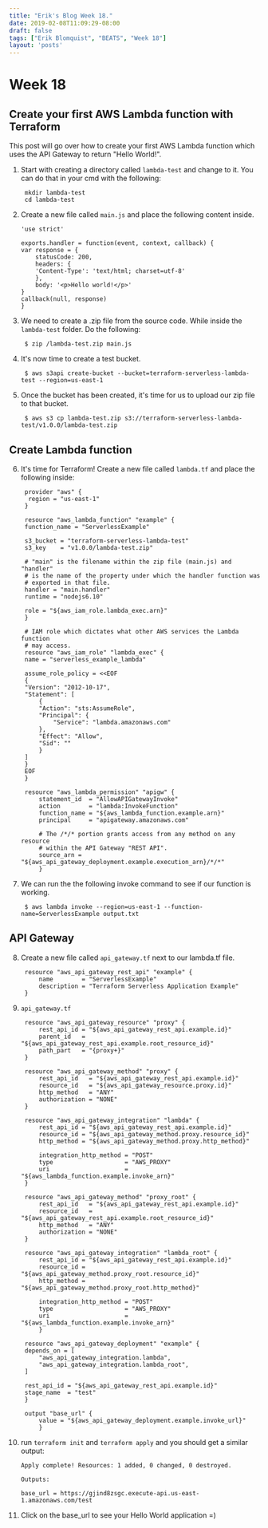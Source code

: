 ```yaml
---
title: "Erik's Blog Week 18."
date: 2019-02-08T11:09:29-08:00
draft: false
tags: ["Erik Blomquist", "BEATS", "Week 18"]
layout: 'posts'
---
```


# Week 18

## Create your first AWS Lambda function with Terraform

This post will go over how to create your first AWS Lambda function which uses the API Gateway to return "Hello World!".

1. Start with creating a directory called `lambda-test` and change to it. You can do that in your cmd with the following:

        mkdir lambda-test
        cd lambda-test

2. Create a new file called `main.js` and place the following content inside.
    ```
    'use strict'

    exports.handler = function(event, context, callback) {
    var response = {
        statusCode: 200,
        headers: {
        'Content-Type': 'text/html; charset=utf-8'
        },
        body: '<p>Hello world!</p>'
    }
    callback(null, response)
    }
    ```

3. We need to create a .zip file from the source code. While inside the `lambda-test` folder. Do the following:

        $ zip /lambda-test.zip main.js

4. It's now time to create a test bucket.

        $ aws s3api create-bucket --bucket=terraform-serverless-lambda-test --region=us-east-1

5. Once the bucket has been created, it's time for us to upload our zip file to that bucket.

        $ aws s3 cp lambda-test.zip s3://terraform-serverless-lambda-test/v1.0.0/lambda-test.zip


## Create Lambda function
6. It's time for Terraform! Create a new file called `lambda.tf` and place the following inside:



        provider "aws" {
         region = "us-east-1"
        }

        resource "aws_lambda_function" "example" {
        function_name = "ServerlessExample"

        s3_bucket = "terraform-serverless-lambda-test"
        s3_key    = "v1.0.0/lambda-test.zip"

        # "main" is the filename within the zip file (main.js) and "handler"
        # is the name of the property under which the handler function was
        # exported in that file.
        handler = "main.handler"
        runtime = "nodejs6.10"

        role = "${aws_iam_role.lambda_exec.arn}"
        }

        # IAM role which dictates what other AWS services the Lambda function
        # may access.
        resource "aws_iam_role" "lambda_exec" {
        name = "serverless_example_lambda"

        assume_role_policy = <<EOF
        {
        "Version": "2012-10-17",
        "Statement": [
            {
            "Action": "sts:AssumeRole",
            "Principal": {
                "Service": "lambda.amazonaws.com"
            },
            "Effect": "Allow",
            "Sid": ""
            }
        ]
        }
        EOF
        }

        resource "aws_lambda_permission" "apigw" {
            statement_id  = "AllowAPIGatewayInvoke"
            action        = "lambda:InvokeFunction"
            function_name = "${aws_lambda_function.example.arn}"
            principal     = "apigateway.amazonaws.com"

            # The /*/* portion grants access from any method on any resource
            # within the API Gateway "REST API".
            source_arn = "${aws_api_gateway_deployment.example.execution_arn}/*/*"
            }


7. We can run the the following invoke command to see if our function is working.

        $ aws lambda invoke --region=us-east-1 --function-name=ServerlessExample output.txt

## API Gateway
8. Create a new file called `api_gateway.tf` next to our lambda.tf file.

        resource "aws_api_gateway_rest_api" "example" {
            name        = "ServerlessExample"
            description = "Terraform Serverless Application Example"
        }

9. `api_gateway.tf`

        resource "aws_api_gateway_resource" "proxy" {
            rest_api_id = "${aws_api_gateway_rest_api.example.id}"
            parent_id   = "${aws_api_gateway_rest_api.example.root_resource_id}"
            path_part   = "{proxy+}"
        }

        resource "aws_api_gateway_method" "proxy" {
            rest_api_id   = "${aws_api_gateway_rest_api.example.id}"
            resource_id   = "${aws_api_gateway_resource.proxy.id}"
            http_method   = "ANY"
            authorization = "NONE"
        }

        resource "aws_api_gateway_integration" "lambda" {
            rest_api_id = "${aws_api_gateway_rest_api.example.id}"
            resource_id = "${aws_api_gateway_method.proxy.resource_id}"
            http_method = "${aws_api_gateway_method.proxy.http_method}"

            integration_http_method = "POST"
            type                    = "AWS_PROXY"
            uri                     = "${aws_lambda_function.example.invoke_arn}"
        }

        resource "aws_api_gateway_method" "proxy_root" {
            rest_api_id   = "${aws_api_gateway_rest_api.example.id}"
            resource_id   = "${aws_api_gateway_rest_api.example.root_resource_id}"
            http_method   = "ANY"
            authorization = "NONE"
        }

        resource "aws_api_gateway_integration" "lambda_root" {
            rest_api_id = "${aws_api_gateway_rest_api.example.id}"
            resource_id = "${aws_api_gateway_method.proxy_root.resource_id}"
            http_method = "${aws_api_gateway_method.proxy_root.http_method}"

            integration_http_method = "POST"
            type                    = "AWS_PROXY"
            uri                     = "${aws_lambda_function.example.invoke_arn}"
            }

        resource "aws_api_gateway_deployment" "example" {
        depends_on = [
            "aws_api_gateway_integration.lambda",
            "aws_api_gateway_integration.lambda_root",
        ]

        rest_api_id = "${aws_api_gateway_rest_api.example.id}"
        stage_name  = "test"
        }

        output "base_url" {
            value = "${aws_api_gateway_deployment.example.invoke_url}"
            }

10. run `terraform init` and `terraform apply` and you should get a similar output:

        Apply complete! Resources: 1 added, 0 changed, 0 destroyed.

        Outputs:

        base_url = https://gjind8zsgc.execute-api.us-east-1.amazonaws.com/test

11. Click on the base_url to see your Hello World application =)
